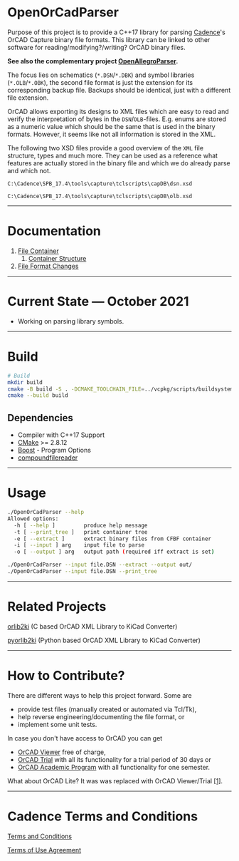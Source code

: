 
# OpenOrCadParser

Purpose of this project is to provide a C++17 library for parsing [Cadence](https://en.wikipedia.org/wiki/Cadence_Design_Systems)'s OrCAD Capture binary file formats. This library can be linked to other software for reading/modifying?/writing? OrCAD binary files.

**See also the complementary project [OpenAllegroParser](https://github.com/Werni2A/OpenAllegroParser).**

The focus lies on schematics (`*.DSN`/`*.DBK`) and symbol libraries (`*.OLB`/`*.OBK`), the second file format is just the extension for its corresponding backup file. Backups should be identical, just with a different file extension.

OrCAD allows exporting its designs to XML files which are easy to read and verify the interpretation of bytes in the `DSN`/`OLB`-files. E.g. enums are stored as a numeric value which should be the same that is used in the binary formats. However, it seems like not all information is stored in the XML.

The following two XSD files provide a good overview of the `XML` file structure, types and much more. They can be used as a reference what features are actually stored in the binary file and which we do already parse and which not.

`C:\Cadence\SPB_17.4\tools\capture\tclscripts\capDB\dsn.xsd`

`C:\Cadence\SPB_17.4\tools\capture\tclscripts\capDB\olb.xsd`

---

# Documentation

1. [File Container](doc/file_container.md)
   1. [Container Structure](doc/container_structure.md)
2. [File Format Changes](doc/file_format_changes.md)

---

# Current State &mdash; October 2021

- Working on parsing library symbols.

---

# Build

```bash
# Build
mkdir build
cmake -B build -S . -DCMAKE_TOOLCHAIN_FILE=../vcpkg/scripts/buildsystems/vcpkg.cmake
cmake --build build
```

## Dependencies

- Compiler with C++17 Support
- [CMake](https://cmake.org/) >= 2.8.12
- [Boost](https://www.boost.org/) - Program Options
- [compoundfilereader](https://github.com/Microsoft/compoundfilereader)

---

# Usage

```bash
./OpenOrCadParser --help
Allowed options:
  -h [ --help ]         produce help message
  -t [ --print_tree ]   print container tree
  -e [ --extract ]      extract binary files from CFBF container
  -i [ --input ] arg    input file to parse
  -o [ --output ] arg   output path (required iff extract is set)

./OpenOrCadParser --input file.DSN --extract --output out/
./OpenOrCadParser --input file.DSN --print_tree
```

---

# Related Projects

[orlib2ki](https://github.com/fjullien/orlib2ki) (C based OrCAD XML Library to KiCad Converter)

[pyorlib2ki](https://github.com/fjullien/pyorlib2ki) (Python based OrCAD XML Library to KiCad Converter)

---

# How to Contribute?

There are different ways to help this project forward. Some are

- provide test files (manually created or automated via Tcl/Tk),
- help reverse engineering/documenting the file format, or
- implement some unit tests.

In case you don't have access to OrCAD you can get

- [OrCAD Viewer](https://www.orcad.com/downloads/orcad-viewer) free of charge,
- [OrCAD Trial](https://dev.orcad.com/orcad-free-trial) with all its functionality for a trial period of 30 days or
- [OrCAD Academic Program](https://www.orcad.com/orcad-academic-program) with all functionality for one semester.

What about OrCAD Lite? It was was replaced with OrCAD Viewer/Trial [[1]](https://www.orcad.com/resources/download-orcad-lite).

---

# Cadence Terms and Conditions

[Terms and Conditions](https://www.cadence.com/content/dam/cadence-www/global/en_US/documents/terms-and-conditions/cadence-orcad.pdf)

[Terms of Use Agreement](https://www.cadence.com/en_US/home/terms-of-use-agreement.html)
